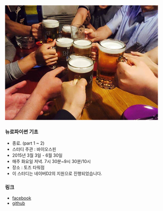 ![대문](doc/img/a.jpg)

### 뉴로파이썬 기초
- 종료. (part 1 ~ 2)
- 스터디 주관 : 바이오스핀
- 2015년 3월 3일 - 6월 30일
- 매주 화요일 저녁. 7시 30분~9시 30분/10시
- 장소 : 토즈 타워점
- 이 스터디는 네이버D2의 지원으로 진행되었습니다.

### 링크
- [facebook ](https://www.facebook.com/notes/%EB%B0%94%EC%9D%B4%EC%98%A4%EC%8A%A4%ED%95%80/%ED%8C%8C%EC%9D%B4%EC%8D%AC%EC%9D%84-%EC%9D%B4%EC%9A%A9%ED%95%9C-bioinformatics-%EA%B8%B0%EC%B4%88/566279330148620)
- [github](https://github.com/biospin/neuropy/tree/gh-pages)
